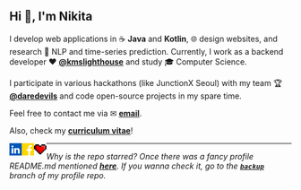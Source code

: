 <h2>Hi 👋, I'm Nikita</h2>

I develop web applications in ☕ **Java** and **Kotlin**, 🌐 design websites, and research 💬 NLP and time-series prediction. Currently, I work as a backend developer ♥ **[@kmslighthouse](https://www.kmslh.com/)** and study 🎓 Computer Science.

I participate in various hackathons (like JunctionX Seoul) with my team 🏆 **[@daredevils](https://github.com/daredevils-team)** and code open-source projects in my spare time.

Feel free to contact me via ✉ **<a href="mailto:me@rusetskii.dev">email</a>**.

Also, check my **[curriculum vitae](https://xtenzq.github.io/cv/)**!

<p align="left"><a href="https://linkedin.com/in/xtenzq" target="blank"><img align="left" src="icons/ulinkedin.svg" alt="xtenzq" width="22px" /></a>
<a href="https://fb.com/nrusetski" target="blank"><img align="left" src="icons/ufacebook.svg" alt="xtenzq" width="22px" /></a>
<img align="left" src="icons/heart.svg" alt="xtenzq" width="22px" /></p>

---
_Why is the repo starred? Once there was a fancy profile README.md mentioned **[here](https://github.com/abhisheknaiidu/awesome-github-profile-readme)**. If you wanna check it, go to the **[`backup`](https://github.com/xtenzQ/xtenzQ/tree/backup)** branch of my profile repo._
